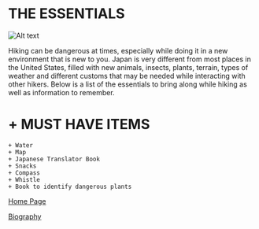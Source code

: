 #          THE ESSENTIALS
![Alt text](https://japan-magazine.jnto.go.jp/jnto2wm/wp-content/uploads/1703_special_keihan02_main.jpg)
 
 Hiking can be dangerous at times, especially while doing it in a new environment that is new to you. Japan is very different from most places in the United States, filled with new animals, insects, plants, terrain, types of weather and different customs that may be needed while interacting with other hikers. Below is a list of the essentials to bring along while hiking as well as information to remember.
 
# + MUST HAVE ITEMS 
    + Water 
    + Map
    + Japanese Translator Book
    + Snacks
    + Compass
    + Whistle
    + Book to identify dangerous plants
 
 
 
 
 
 [Home Page](index)
 
 [Biography](bio)
